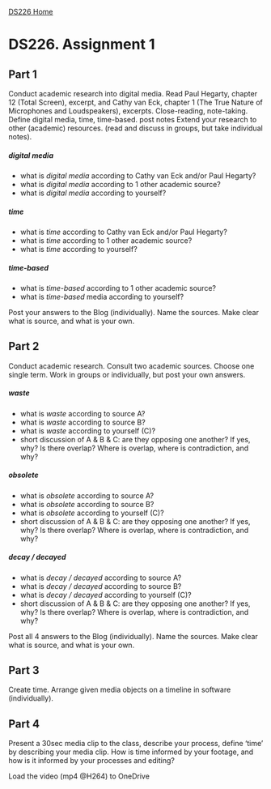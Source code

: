 [DS226 Home](home.md)  


# DS226. Assignment 1

## Part 1

Conduct academic research into digital media. Read Paul Hegarty, chapter 12 (Total Screen), excerpt, and Cathy van Eck, chapter 1 (The True Nature of Microphones and Loudspeakers), excerpts. Close-reading, note-taking. Define digital media, time, time-based. post notes  Extend your research to other (academic) resources. (read and discuss in groups, but take individual notes).

##### digital media
- what is _digital media_ according to Cathy van Eck and/or Paul Hegarty?
- what is _digital media_ according to 1 other academic source?
- what is _digital media_ according to yourself?
##### time
- what is _time_ according to Cathy van Eck and/or Paul Hegarty?
- what is _time_ according to 1 other academic source?
- what is _time_ according to yourself?
##### time-based
- what is _time-based_ according to 1 other academic source?
- what is _time-based_ media according to yourself?

Post your answers to the Blog (individually). Name the sources. Make clear what is source, and what is your own.

## Part 2

Conduct academic research. Consult two academic sources.
Choose one single term. Work in groups or individually, but post your own answers.

##### waste
- what is _waste_ according to source A?
- what is _waste_ according to source B?
- what is _waste_ according to yourself (C)?
- short discussion of A & B & C: are they opposing one another? If yes, why? Is there overlap? Where is overlap, where is contradiction, and why?

##### obsolete
- what is _obsolete_ according to source A?
- what is _obsolete_ according to source B?
- what is _obsolete_ according to yourself (C)?
- short discussion of A & B & C: are they opposing one another? If yes, why? Is there overlap? Where is overlap, where is contradiction, and why?

##### decay / decayed
- what is _decay / decayed_ according to source A?
- what is _decay / decayed_ according to source B?
- what is _decay / decayed_ according to yourself (C)?
- short discussion of A & B & C: are they opposing one another? If yes, why? Is there overlap? Where is overlap, where is contradiction, and why?

Post all 4 answers to the Blog (individually). Name the sources. Make clear what is source, and what is your own.


## Part 3
Create time. Arrange given media objects on a timeline in software (individually).

## Part 4
Present a 30sec media clip to the class, describe your process, define ‘time’ by describing your media clip. How is time informed by your footage, and how is it informed by your processes and editing?

Load the video (mp4 @H264) to OneDrive
